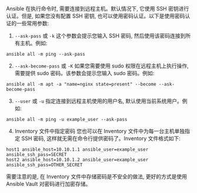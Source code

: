 Ansible 在执行命令时, 需要连接到远程主机。默认情况下, 它使用 SSH 密钥进行认证。但是, 如果您没有配置 SSH 密钥, 也可以使用密码认证。以下是使用密码认证的一些常用参数:

1. `--ask-pass` 或 `-k`
这个参数会提示您输入 SSH 密码, 然后使用该密码连接到所有主机。例如:

```
ansible all -m ping --ask-pass
```

2. `--ask-become-pass` 或 `-K`
如果您需要使用 sudo 权限在远程主机上执行操作, 需要提供 sudo 密码。该参数会提示您输入 sudo 密码。例如:

```
ansible all -m apt -a "name=nginx state=present" --become --ask-become-pass
```

3. `--user` 或 `-u`
指定连接到远程主机使用的用户名, 默认使用当前系统用户。例如:

```
ansible all -m ping -u example_user --ask-pass
```

4. Inventory 文件中指定密码
您也可以在 Inventory 文件中为每一台主机单独指定 SSH 密码, 这样就无需在命令行提供密码了。Inventory 文件格式如下:

```
host1 ansible_host=10.10.1.1 ansible_user=example_user ansible_ssh_pass=SECRET
host2 ansible_host=10.10.1.2 ansible_user=example_user ansible_ssh_pass=OTHER_SECRET
```

需要注意的是, 在 Inventory 文件中存储密码是不安全的做法, 更好的方式是使用 Ansible Vault 对密码进行加密存储。
